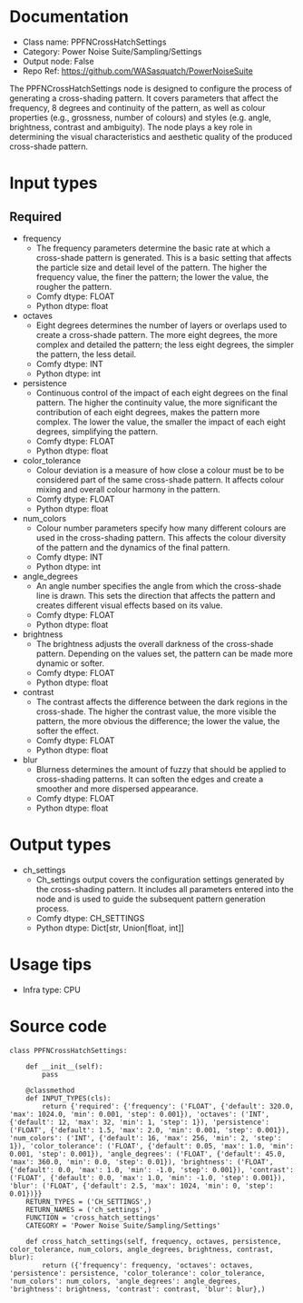# Documentation
- Class name: PPFNCrossHatchSettings
- Category: Power Noise Suite/Sampling/Settings
- Output node: False
- Repo Ref: https://github.com/WASasquatch/PowerNoiseSuite

The PPFNCrossHatchSettings node is designed to configure the process of generating a cross-shading pattern. It covers parameters that affect the frequency, 8 degrees and continuity of the pattern, as well as colour properties (e.g., grossness, number of colours) and styles (e.g. angle, brightness, contrast and ambiguity). The node plays a key role in determining the visual characteristics and aesthetic quality of the produced cross-shade pattern.

# Input types
## Required
- frequency
    - The frequency parameters determine the basic rate at which a cross-shade pattern is generated. This is a basic setting that affects the particle size and detail level of the pattern. The higher the frequency value, the finer the pattern; the lower the value, the rougher the pattern.
    - Comfy dtype: FLOAT
    - Python dtype: float
- octaves
    - Eight degrees determines the number of layers or overlaps used to create a cross-shade pattern. The more eight degrees, the more complex and detailed the pattern; the less eight degrees, the simpler the pattern, the less detail.
    - Comfy dtype: INT
    - Python dtype: int
- persistence
    - Continuous control of the impact of each eight degrees on the final pattern. The higher the continuity value, the more significant the contribution of each eight degrees, makes the pattern more complex. The lower the value, the smaller the impact of each eight degrees, simplifying the pattern.
    - Comfy dtype: FLOAT
    - Python dtype: float
- color_tolerance
    - Colour deviation is a measure of how close a colour must be to be considered part of the same cross-shade pattern. It affects colour mixing and overall colour harmony in the pattern.
    - Comfy dtype: FLOAT
    - Python dtype: float
- num_colors
    - Colour number parameters specify how many different colours are used in the cross-shading pattern. This affects the colour diversity of the pattern and the dynamics of the final pattern.
    - Comfy dtype: INT
    - Python dtype: int
- angle_degrees
    - An angle number specifies the angle from which the cross-shade line is drawn. This sets the direction that affects the pattern and creates different visual effects based on its value.
    - Comfy dtype: FLOAT
    - Python dtype: float
- brightness
    - The brightness adjusts the overall darkness of the cross-shade pattern. Depending on the values set, the pattern can be made more dynamic or softer.
    - Comfy dtype: FLOAT
    - Python dtype: float
- contrast
    - The contrast affects the difference between the dark regions in the cross-shade. The higher the contrast value, the more visible the pattern, the more obvious the difference; the lower the value, the softer the effect.
    - Comfy dtype: FLOAT
    - Python dtype: float
- blur
    - Blurness determines the amount of fuzzy that should be applied to cross-shading patterns. It can soften the edges and create a smoother and more dispersed appearance.
    - Comfy dtype: FLOAT
    - Python dtype: float

# Output types
- ch_settings
    - Ch_settings output covers the configuration settings generated by the cross-shading pattern. It includes all parameters entered into the node and is used to guide the subsequent pattern generation process.
    - Comfy dtype: CH_SETTINGS
    - Python dtype: Dict[str, Union[float, int]]

# Usage tips
- Infra type: CPU

# Source code
```
class PPFNCrossHatchSettings:

    def __init__(self):
        pass

    @classmethod
    def INPUT_TYPES(cls):
        return {'required': {'frequency': ('FLOAT', {'default': 320.0, 'max': 1024.0, 'min': 0.001, 'step': 0.001}), 'octaves': ('INT', {'default': 12, 'max': 32, 'min': 1, 'step': 1}), 'persistence': ('FLOAT', {'default': 1.5, 'max': 2.0, 'min': 0.001, 'step': 0.001}), 'num_colors': ('INT', {'default': 16, 'max': 256, 'min': 2, 'step': 1}), 'color_tolerance': ('FLOAT', {'default': 0.05, 'max': 1.0, 'min': 0.001, 'step': 0.001}), 'angle_degrees': ('FLOAT', {'default': 45.0, 'max': 360.0, 'min': 0.0, 'step': 0.01}), 'brightness': ('FLOAT', {'default': 0.0, 'max': 1.0, 'min': -1.0, 'step': 0.001}), 'contrast': ('FLOAT', {'default': 0.0, 'max': 1.0, 'min': -1.0, 'step': 0.001}), 'blur': ('FLOAT', {'default': 2.5, 'max': 1024, 'min': 0, 'step': 0.01})}}
    RETURN_TYPES = ('CH_SETTINGS',)
    RETURN_NAMES = ('ch_settings',)
    FUNCTION = 'cross_hatch_settings'
    CATEGORY = 'Power Noise Suite/Sampling/Settings'

    def cross_hatch_settings(self, frequency, octaves, persistence, color_tolerance, num_colors, angle_degrees, brightness, contrast, blur):
        return ({'frequency': frequency, 'octaves': octaves, 'persistence': persistence, 'color_tolerance': color_tolerance, 'num_colors': num_colors, 'angle_degrees': angle_degrees, 'brightness': brightness, 'contrast': contrast, 'blur': blur},)
```